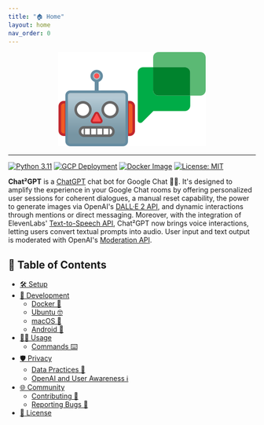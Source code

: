 ```yaml
---
title: "🏠 Home"
layout: home
nav_order: 0
---
```

<p align="center">
<img src="https://raw.githubusercontent.com/RAHB-REALTORS-Association/chat2gpt/master/docs/chat2gpt.png" alt="Logo" width="300"/>
</p>
<hr/>

[![Python 3.11](https://github.com/RAHB-REALTORS-Association/chat2gpt/actions/workflows/python-3.11.yml/badge.svg)](https://github.com/RAHB-REALTORS-Association/chat2gpt/actions/workflows/python-3.11.yml)
[![GCP Deployment](https://github.com/RAHB-REALTORS-Association/chat2gpt/actions/workflows/gcp-deploy.yml/badge.svg)](https://github.com/RAHB-REALTORS-Association/chat2gpt/actions/workflows/gcp-deploy.yml)
[![Docker Image](https://github.com/RAHB-REALTORS-Association/chat2gpt/actions/workflows/docker-image.yml/badge.svg)](https://github.com/RAHB-REALTORS-Association/chat2gpt/actions/workflows/docker-image.yml)
[![License: MIT](https://img.shields.io/badge/License-MIT-yellow.svg)](https://opensource.org/licenses/MIT)

**Chat²GPT** is a [ChatGPT](https://openai.com/chatgpt) chat bot for Google Chat 🤖💬. It's designed to amplify the experience in your Google Chat rooms by offering personalized user sessions for coherent dialogues, a manual reset capability, the power to generate images via OpenAI's [DALL·E 2 API](https://openai.com/dall-e-2), and dynamic interactions through mentions or direct messaging. Moreover, with the integration of ElevenLabs' [Text-to-Speech API](https://docs.elevenlabs.io/api-reference/text-to-speech), Chat²GPT now brings voice interactions, letting users convert textual prompts into audio. User input and text output is moderated with OpenAI's [Moderation API](https://platform.openai.com/docs/guides/moderation).

## 📖 Table of Contents
- [🛠️ Setup](setup.html)
- [👷 Development](development/)
  - [Docker 🐳](development/docker.html)
  - [Ubuntu 🤓](development/ubuntu.html)
  - [macOS 🍎](development/macos.html)
  - [Android 🤖](development/termux.html)
- [🧑‍💻 Usage](usage/)
  - [Commands ⌨️](usage/help.html)
- [🛡️ Privacy](privacy.html)
  - [Data Practices 📝](privacy.html#data-practices-)
  - [OpenAI and User Awareness ℹ️](privacy.html#openai-and-user-awareness-%E2%84%B9%EF%B8%8F)
- [🌐 Community](community.html)
  - [Contributing 👥](community.html#Contributing-)
  - [Reporting Bugs 🐛](community.html#reporting-bugs-)
- [📄 License](license.html)
